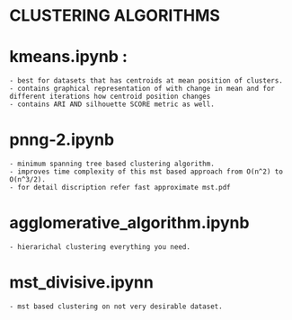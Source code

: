 # CLUSTERING ALGORITHMS 
# kmeans.ipynb : 
    - best for datasets that has centroids at mean position of clusters.
    - contains graphical representation of with change in mean and for different iterations how centroid position changes
    - contains ARI AND silhouette SCORE metric as well.
# pnng-2.ipynb
    - minimum spanning tree based clustering algorithm.
    - improves time complexity of this mst based approach from O(n^2) to O(n^3/2).
    - for detail discription refer fast approximate mst.pdf
# agglomerative_algorithm.ipynb
    - hierarichal clustering everything you need.
# mst_divisive.ipynn
    - mst based clustering on not very desirable dataset.
